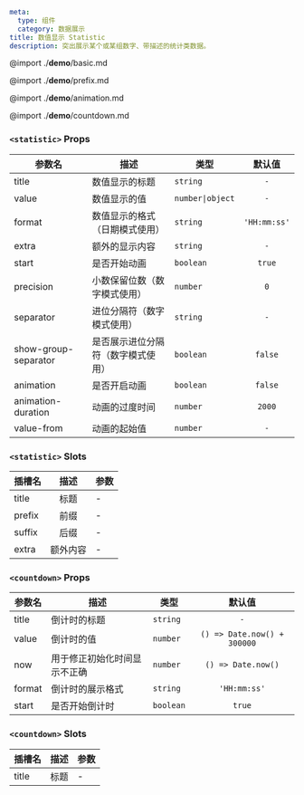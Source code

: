 ```yaml
meta:
  type: 组件
  category: 数据展示
title: 数值显示 Statistic
description: 突出展示某个或某组数字、带描述的统计类数据。
```

@import ./__demo__/basic.md

@import ./__demo__/prefix.md

@import ./__demo__/animation.md

@import ./__demo__/countdown.md


### `<statistic>` Props

|参数名|描述|类型|默认值|
|---|---|---|:---:|
|title|数值显示的标题|`string`|`-`|
|value|数值显示的值|`number\|object`|`-`|
|format|数值显示的格式（日期模式使用）|`string`|`'HH:mm:ss'`|
|extra|额外的显示内容|`string`|`-`|
|start|是否开始动画|`boolean`|`true`|
|precision|小数保留位数（数字模式使用）|`number`|`0`|
|separator|进位分隔符（数字模式使用）|`string`|`-`|
|show-group-separator|是否展示进位分隔符（数字模式使用）|`boolean`|`false`|
|animation|是否开启动画|`boolean`|`false`|
|animation-duration|动画的过度时间|`number`|`2000`|
|value-from|动画的起始值|`number`|`-`|
### `<statistic>` Slots

|插槽名|描述|参数|
|---|:---:|---|
|title|标题|-|
|prefix|前缀|-|
|suffix|后缀|-|
|extra|额外内容|-|




### `<countdown>` Props

|参数名|描述|类型|默认值|
|---|---|---|:---:|
|title|倒计时的标题|`string`|`-`|
|value|倒计时的值|`number`|`() => Date.now() + 300000`|
|now|用于修正初始化时间显示不正确|`number`|`() => Date.now()`|
|format|倒计时的展示格式|`string`|`'HH:mm:ss'`|
|start|是否开始倒计时|`boolean`|`true`|
### `<countdown>` Slots

|插槽名|描述|参数|
|---|:---:|---|
|title|标题|-|


